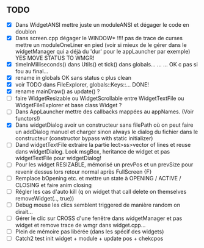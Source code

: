 ## TODO

 - [x] Dans WidgetANSI mettre juste un moduleANSI et dégager le code en doublon
 - [x] Dans screen.cpp dégager le WINDOW* !!!! pas de trace de curses mettre un moduleOneLiner en pied (voir si mieux de le gérer dans le widgetManager qui a déjà du 'dur' pour le appLauncher par exemple) YES MOVE STATUS TO WMGR!
 - [x] timeInMilliseconds() dans Utils() et tick() dans globals... ... ... OK c pas si fou au final...
 - [x] rename in globals OK sans status c plus clean
 - [x] voir TODO dans FileExplorer, globals::Keys::... DONE!
 - [x] rename mainDraw() as update() ?
 - [ ] faire WidgetResizable ou WidgetScrollable entre WidgetTextFile ou WidgetFileExplorer et base class Widget ?
 - [ ] Dans AppLauncher mettre des callbacks mappées au appNames. (Voir functors!)
 - [x] Dans widgetDialog avoir un constructeur sans filePath où on peut faire un addDialog manuel et charger sinon always le dialog du fichier dans le constructeur (constructor bypass with static initializer)
 - [ ] Dand widgetTextFile extraire la partie lect>ss>vector of lines et reuse dans widgetDialog. Look msgBox, heritance de widget et pas widgetTextFile pour widgetDialog!
 - [ ] Pour les widget RESIZABLE, mémorisé un prevPos et un prevSize pour revenir dessus lors retour normal après FullScreen {F}
 - [ ] Remplace bOpening etc. et mettre un state à OPENING / ACTIVE / CLOSING et faire anim closing
 - [ ] Régler les cas d'auto kill (q on widget that call delete on themselves removeWidget(.., true))
 - [ ] Debug mouse les clics semblent triggered de manière random on dirait...
 - [ ] Gérer le clic sur CROSS d'une fenêtre dans widgetManager et pas widget et remove trace de wmgr dans widget.cpp...
 - [ ] Plein de mémoire pas libérée (dans les spécif des widgets)
 - [ ] Catch2 test init widget + module + update pos + chekcpos